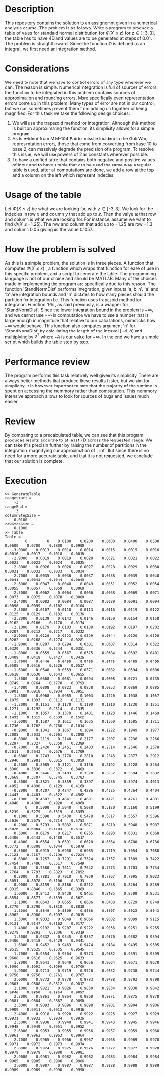 # Description
This repository contains the solution to an assignemnt given in a numerical analysis course. The
problem is as follows. Write a program to produce a table of vales for standard normal distribution
for $\Phi(X \le z)$ for $z \in [-3, 3]$, the table has to have 4D and values are to be generated at
steps of $0.01$. The problem is straightforward. Since the function $\Phi$
is defined as an integral, we first need an integration method.


# Considerations
We need to note that we have to control errors of any type wherever we can. The reason is simple.
Numerical integration is full of sources of errors, the function to be integrated in this problem
contains sources of approximation and rounding errors. More specifically even representation
errors come up in this problem.
Many types of error are not in our control, but we can sometimes prevent them from adding up
togather or being magnified. For this task we take the following design choices:
1. We will use the trapezoid method for integration. Although this method is built on approximating
   the function, its simplicity allows for a simple program.
2. As is evident from MIM-104 Patriot missile incident in the Gulf War, representation errors, those
   that come from converting from base 10 to base 2, can massively degrade the precision of a
   program. To resolve this issue, we will use powers of 2 as constants wherever possible.
3. To have a unified table that contains both negative and positive values of input and to have a
   table that can be used the same way a regular table is used, after all computations are done, we
   add a row at the top and a column on the left which represent indecies.

# Usage of the table
Let $\Phi(X \le z)$ be what we are looking for, with $z \in [-3, 3]$. We look for the indecies in
row $x$ and column $y$ that add up to $z$. Then the valye at that row and column is what we are
looking for. For instance, assume we want to find $\Phi(X \le -1.25)$. The row and column that add
up to $-1.25$ are row $-1.3$ and column $0.05$ giving us the value $0.1057$.


# How the problem is solved
As this is a simple problem, the solution is in three pieces. A function that computes $\Phi(X \le x)$
, a function which wraps that function for ease of use in this specific problem, and a script to
generate the table. The programming language is not of our choice and should be MATLAB. Many of the
choices made in implementing the program are specifically due to this reason.
The function 'StandNormDist' performs integration, given inputs 'a, b, n'. 'a' and 'b' are
integration bounds and 'n' dictates to how many pieces should the partition for integration be. This
function uses trapezoid method for integraion.
Function 'Phi', as said previously, is a wrapper for 'StandNormDist'. Since the lower integration
bound in the problem is $-\infty$, and we cannot use $-\infty$ in computation we have to use a number
that is large enough in magnitude that relative to our calculations, mimmicks how $-\infty$ would
behave. This function also computes argument 'n' for 'StandNormDist' by calculating the length of
the interval $[-A, b]$ and multiplying by $2^7$ where $-A$ is our value for $-\infty$.
In the end we have a simple script which builds the table step by step.

# Performance review
The program performs this task relatively well given its simplicity. There are always better methods
that produce these results faster, but we aim for simplicity. It is however important to note that
the majority of the runtime is spent on accessing the memmory rather than computation. This memmory
intensive approach allows to look for sources of bugs and issues much easier.

# Review
By comparing to a precalculated table, we can see that this program produces results accurate to at
least 4D across the requested range. We can take this precisin further by raising the number of
partitions in the integration, magnifying our approximation of $-\inf$. But since there is no need
for a more accurate table, and that it is not requested, we conclude that our solution is complete.


# Execution
```
>> GenerateTable
rangeStart =
    -3
rangeEnd =
     3
columnStepSize =
    0.0100
rowStepSize =
    0.1000
>> Table
Table =
         0         0    0.0100    0.0200    0.0300    0.0400    0.0500    0.0600    0.0700    0.0800    0.0900
   -3.0000    0.0013    0.0014    0.0014    0.0015    0.0015    0.0016    0.0016    0.0017    0.0018    0.0018
   -2.9000    0.0019    0.0019    0.0020    0.0021    0.0021    0.0022    0.0023    0.0023    0.0024    0.0025
   -2.8000    0.0026    0.0026    0.0027    0.0028    0.0029    0.0030    0.0031    0.0032    0.0033    0.0034
   -2.7000    0.0035    0.0036    0.0037    0.0038    0.0039    0.0040    0.0041    0.0043    0.0044    0.0045
   -2.6000    0.0047    0.0048    0.0049    0.0051    0.0052    0.0054    0.0055    0.0057    0.0059    0.0060
   -2.5000    0.0062    0.0064    0.0066    0.0068    0.0069    0.0071    0.0073    0.0075    0.0078    0.0080
   -2.4000    0.0082    0.0084    0.0087    0.0089    0.0091    0.0094    0.0096    0.0099    0.0102    0.0104
   -2.3000    0.0107    0.0110    0.0113    0.0116    0.0119    0.0122    0.0125    0.0129    0.0132    0.0136
   -2.2000    0.0139    0.0143    0.0146    0.0150    0.0154    0.0158    0.0162    0.0166    0.0170    0.0174
   -2.1000    0.0179    0.0183    0.0188    0.0192    0.0197    0.0202    0.0207    0.0212    0.0217    0.0222
   -2.0000    0.0228    0.0233    0.0239    0.0244    0.0250    0.0256    0.0262    0.0268    0.0274    0.0281
   -1.9000    0.0287    0.0294    0.0301    0.0307    0.0314    0.0322    0.0329    0.0336    0.0344    0.0351
   -1.8000    0.0359    0.0367    0.0375    0.0384    0.0392    0.0401    0.0409    0.0418    0.0427    0.0436
   -1.7000    0.0446    0.0455    0.0465    0.0475    0.0485    0.0495    0.0505    0.0516    0.0526    0.0537
   -1.6000    0.0548    0.0559    0.0571    0.0582    0.0594    0.0606    0.0618    0.0630    0.0643    0.0655
   -1.5000    0.0668    0.0681    0.0694    0.0708    0.0721    0.0735    0.0749    0.0764    0.0778    0.0793
   -1.4000    0.0808    0.0823    0.0838    0.0853    0.0869    0.0885    0.0901    0.0918    0.0934    0.0951
   -1.3000    0.0968    0.0985    0.1003    0.1020    0.1038    0.1057    0.1075    0.1093    0.1112    0.1131
   -1.2000    0.1151    0.1170    0.1190    0.1210    0.1230    0.1251    0.1271    0.1292    0.1314    0.1335
   -1.1000    0.1357    0.1379    0.1401    0.1423    0.1446    0.1469    0.1492    0.1515    0.1539    0.1562
   -1.0000    0.1587    0.1611    0.1635    0.1660    0.1685    0.1711    0.1736    0.1762    0.1788    0.1814
   -0.9000    0.1841    0.1867    0.1894    0.1922    0.1949    0.1977    0.2005    0.2033    0.2061    0.2090
   -0.8000    0.2119    0.2148    0.2177    0.2207    0.2236    0.2266    0.2297    0.2327    0.2358    0.2389
   -0.7000    0.2420    0.2451    0.2483    0.2514    0.2546    0.2578    0.2611    0.2643    0.2676    0.2709
   -0.6000    0.2743    0.2776    0.2810    0.2843    0.2877    0.2912    0.2946    0.2981    0.3015    0.3050
   -0.5000    0.3085    0.3121    0.3156    0.3192    0.3228    0.3264    0.3300    0.3336    0.3372    0.3409
   -0.4000    0.3446    0.3483    0.3520    0.3557    0.3594    0.3632    0.3669    0.3707    0.3745    0.3783
   -0.3000    0.3821    0.3859    0.3897    0.3936    0.3974    0.4013    0.4052    0.4090    0.4129    0.4168
   -0.2000    0.4207    0.4247    0.4286    0.4325    0.4364    0.4404    0.4443    0.4483    0.4522    0.4562
   -0.1000    0.4602    0.4641    0.4681    0.4721    0.4761    0.4801    0.4840    0.4880    0.4920    0.4960
         0    0.5000    0.5040    0.5080    0.5120    0.5160    0.5199    0.5239    0.5279    0.5319    0.5359
    0.1000    0.5398    0.5438    0.5478    0.5517    0.5557    0.5596    0.5636    0.5675    0.5714    0.5753
    0.2000    0.5793    0.5832    0.5871    0.5910    0.5948    0.5987    0.6026    0.6064    0.6103    0.6141
    0.3000    0.6179    0.6217    0.6255    0.6293    0.6331    0.6368    0.6406    0.6443    0.6480    0.6517
    0.4000    0.6554    0.6591    0.6628    0.6664    0.6700    0.6736    0.6772    0.6808    0.6844    0.6879
    0.5000    0.6915    0.6950    0.6985    0.7019    0.7054    0.7088    0.7123    0.7157    0.7190    0.7224
    0.6000    0.7257    0.7291    0.7324    0.7357    0.7389    0.7422    0.7454    0.7486    0.7517    0.7549
    0.7000    0.7580    0.7611    0.7642    0.7673    0.7703    0.7734    0.7764    0.7793    0.7823    0.7852
    0.8000    0.7881    0.7910    0.7939    0.7967    0.7995    0.8023    0.8051    0.8078    0.8106    0.8133
    0.9000    0.8159    0.8186    0.8212    0.8238    0.8264    0.8289    0.8315    0.8340    0.8365    0.8389
    1.0000    0.8413    0.8438    0.8461    0.8485    0.8508    0.8531    0.8554    0.8577    0.8599    0.8621
    1.1000    0.8643    0.8665    0.8686    0.8708    0.8729    0.8749    0.8770    0.8790    0.8810    0.8830
    1.2000    0.8849    0.8869    0.8888    0.8907    0.8925    0.8943    0.8962    0.8980    0.8997    0.9015
    1.3000    0.9032    0.9049    0.9066    0.9082    0.9099    0.9115    0.9131    0.9147    0.9162    0.9177
    1.4000    0.9192    0.9207    0.9222    0.9236    0.9251    0.9265    0.9279    0.9292    0.9306    0.9319
    1.5000    0.9332    0.9345    0.9357    0.9370    0.9382    0.9394    0.9406    0.9418    0.9429    0.9441
    1.6000    0.9452    0.9463    0.9474    0.9484    0.9495    0.9505    0.9515    0.9525    0.9535    0.9545
    1.7000    0.9554    0.9564    0.9573    0.9582    0.9591    0.9599    0.9608    0.9616    0.9625    0.9633
    1.8000    0.9641    0.9649    0.9656    0.9664    0.9671    0.9678    0.9686    0.9693    0.9699    0.9706
    1.9000    0.9713    0.9719    0.9726    0.9732    0.9738    0.9744    0.9750    0.9756    0.9761    0.9767
    2.0000    0.9772    0.9778    0.9783    0.9788    0.9793    0.9798    0.9803    0.9808    0.9812    0.9817
    2.1000    0.9821    0.9826    0.9830    0.9834    0.9838    0.9842    0.9846    0.9850    0.9854    0.9857
    2.2000    0.9861    0.9864    0.9868    0.9871    0.9875    0.9878    0.9881    0.9884    0.9887    0.9890
    2.3000    0.9893    0.9896    0.9898    0.9901    0.9904    0.9906    0.9909    0.9911    0.9913    0.9916
    2.4000    0.9918    0.9920    0.9922    0.9925    0.9927    0.9929    0.9931    0.9932    0.9934    0.9936
    2.5000    0.9938    0.9940    0.9941    0.9943    0.9945    0.9946    0.9948    0.9949    0.9951    0.9952
    2.6000    0.9953    0.9955    0.9956    0.9957    0.9959    0.9960    0.9961    0.9962    0.9963    0.9964
    2.7000    0.9965    0.9966    0.9967    0.9968    0.9969    0.9970    0.9971    0.9972    0.9973    0.9974
    2.8000    0.9974    0.9975    0.9976    0.9977    0.9977    0.9978    0.9979    0.9979    0.9980    0.9981
    2.9000    0.9981    0.9982    0.9982    0.9983    0.9984    0.9984    0.9985    0.9985    0.9986    0.9986
    3.0000    0.9987    0.9987    0.9987    0.9988    0.9988    0.9989    0.9989    0.9989    0.9990    0.9990
```
